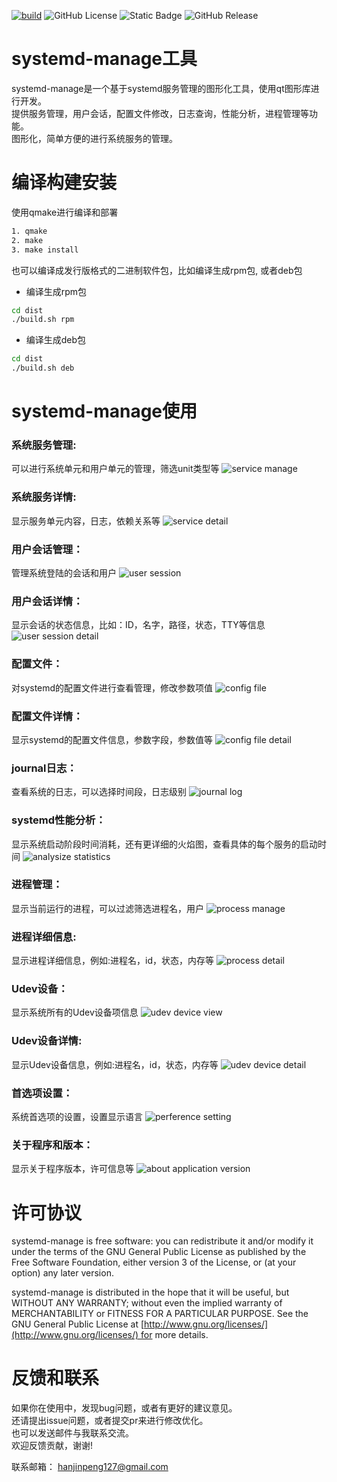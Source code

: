 [![build](https://github.com/prownd/systemd-manage/actions/workflows/main.yml/badge.svg)](https://github.com/prownd/systemd-manage/actions/workflows/main.yml)
![GitHub License](https://img.shields.io/github/license/prownd/systemd-manage)
![Static Badge](https://img.shields.io/badge/qt-%3E%3D5-green)
![GitHub Release](https://img.shields.io/github/v/release/prownd/systemd-manage)

# systemd-manage工具
systemd-manage是一个基于systemd服务管理的图形化工具，使用qt图形库进行开发。  
提供服务管理，用户会话，配置文件修改，日志查询，性能分析，进程管理等功能。  
图形化，简单方便的进行系统服务的管理。

# 编译构建安装
使用qmake进行编译和部署
```bash
1. qmake
2. make
3. make install
```

也可以编译成发行版格式的二进制软件包，比如编译生成rpm包, 或者deb包
- 编译生成rpm包
```bash
cd dist
./build.sh rpm
```

- 编译生成deb包
```bash
cd dist
./build.sh deb
```

# systemd-manage使用
### 系统服务管理:
可以进行系统单元和用户单元的管理，筛选unit类型等
![service manage](images/zh/service-manage-view-1.png "systemd service unit manage")

### 系统服务详情:
显示服务单元内容，日志，依赖关系等
![service detail](images/zh/service-detail-view-1.png "service unit detail")

### 用户会话管理：
管理系统登陆的会话和用户
![user session](images/zh/user-session-view-1.png "user session info")

### 用户会话详情：
显示会话的状态信息，比如：ID，名字，路径，状态，TTY等信息
![user session detail](images/zh/user-session-detail-1.png "show user session detail")

### 配置文件：
对systemd的配置文件进行查看管理，修改参数项值
![config file](images/zh/config-file-view-1.png "config file info")
### 配置文件详情：
显示systemd的配置文件信息，参数字段，参数值等
![config file detail](images/en/config-file-detail-1.png "config file detail")

### journal日志：
查看系统的日志，可以选择时间段，日志级别
![journal log](images/zh/journal-log-view-1.png "show journal log")

### systemd性能分析：
显示系统启动阶段时间消耗，还有更详细的火焰图，查看具体的每个服务的启动时间
![analysize statistics](images/zh/analysize-statistics-view-1.png "systemd performance analysize statistics")

### 进程管理：
显示当前运行的进程，可以过滤筛选进程名，用户
![process manage](images/zh/process-manage-view-1.png "process management")

### 进程详细信息:
显示进程详细信息，例如:进程名，id，状态，内存等
![process detail](images/zh/process-detail-view-1.png "process detail information")

### Udev设备：
显示系统所有的Udev设备项信息
![udev device view](images/en/udev-device-view-1.png "udev device view")

### Udev设备详情:
显示Udev设备信息，例如:进程名，id，状态，内存等
![udev device detail](images/en/udev-device-detail-1.png "udev device detail information")


### 首选项设置：
系统首选项的设置，设置显示语言
![perference setting](images/zh/setting-view-1.png "program perference setting")

### 关于程序和版本：
显示关于程序版本，许可信息等
![about application version](images/zh/about-view-1.png "abuot version info")


# 许可协议
systemd-manage is free software: you can redistribute it and/or modify it under the terms of the GNU General Public License as published by the Free Software Foundation, either version 3 of the License, or (at your option) any later version.

systemd-manage is distributed in the hope that it will be useful, but WITHOUT ANY WARRANTY; without even the implied warranty of MERCHANTABILITY or FITNESS FOR A PARTICULAR PURPOSE. See the GNU General Public License at [http://www.gnu.org/licenses/](http://www.gnu.org/licenses/) for more details.


# 反馈和联系
如果你在使用中，发现bug问题，或者有更好的建议意见。  
还请提出issue问题，或者提交pr来进行修改优化。  
也可以发送邮件与我联系交流。  
欢迎反馈贡献，谢谢!

联系邮箱：  [hanjinpeng127@gmail.com](mailto:hanjinpeng127@gmail.com)












